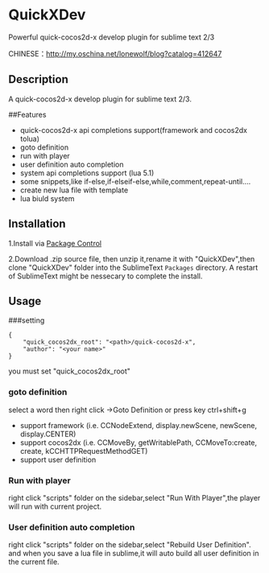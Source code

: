 QuickXDev
=========

Powerful quick-cocos2d-x develop plugin for sublime text 2/3

CHINESE：<a href="http://my.oschina.net/lonewolf/blog?catalog=412647" target="_blank">http://my.oschina.net/lonewolf/blog?catalog=412647</a>

## Description

A quick-cocos2d-x develop plugin for sublime text 2/3.

##Features

 * quick-cocos2d-x api completions support(framework and cocos2dx tolua)
 * goto definition
 * run with player
 * user definition auto completion
 * system api completions support (lua 5.1)
 * some snippets,like if-else,if-elseif-else,while,comment,repeat-until....
 * create new lua file with template
 * lua biuld system

## Installation

1.Install via [Package Control](https://sublime.wbond.net/)

2.Download .zip source file, then unzip it,rename it with "QuickXDev",then clone "QuickXDev" folder into the SublimeText ```Packages``` directory.  A restart of SublimeText might be nessecary to complete the install.


## Usage

###setting

```
{
	"quick_cocos2dx_root": "<path>/quick-cocos2d-x",    
    "author": "<your name>"    
}
```
you must set "quick_cocos2dx_root"

### goto definition

select a word then right click ->Goto Definition or press key ctrl+shift+g
 * support framework (i.e. CCNodeExtend, display.newScene, newScene, display.CENTER)
 * support cocos2dx (i.e. CCMoveBy, getWritablePath, CCMoveTo:create, create, kCCHTTPRequestMethodGET)
 * support user definition 

### Run with player

 right click "scripts" folder on the sidebar,select "Run With Player",the player will run with current project.

### User definition auto completion

 right click "scripts" folder on the sidebar,select "Rebuild User Definition".
 and when you save a lua file in sublime,it will auto build all user definition in the current file.